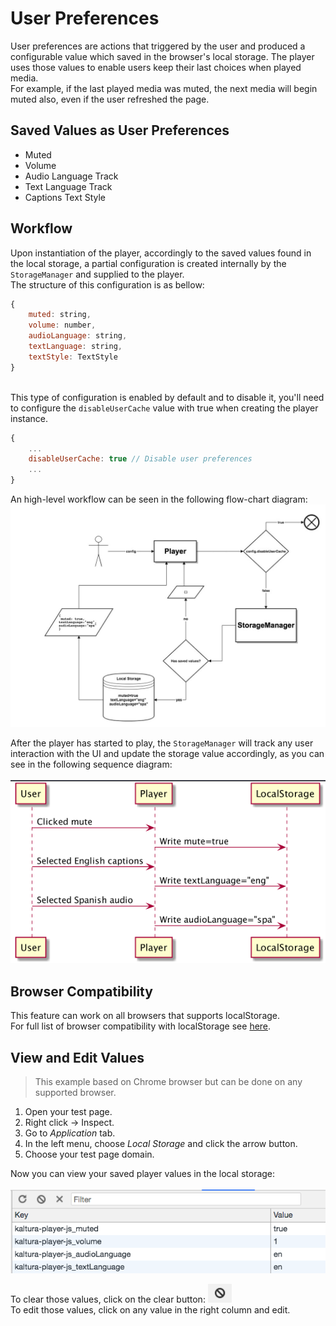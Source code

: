 # User Preferences
User preferences are actions that triggered by the user and produced a configurable value which saved in the browser's local storage. The player uses those values to enable users keep their last choices when played media.
<br>For example, if the last played media was muted, the next media will begin muted also, even if the user refreshed the page.

## Saved Values as User Preferences
* Muted
* Volume
* Audio Language Track
* Text Language Track
* Captions Text Style

## Workflow
Upon instantiation of the player, accordingly to the saved values found in the local storage, a partial configuration is created internally by the `StorageManager` and supplied to the player. 
<br>The structure of this configuration is as bellow:
```js
{
	muted: string,
	volume: number,
	audioLanguage: string,
	textLanguage: string,
	textStyle: TextStyle
}
```
<br>This type of configuration is enabled by default and to disable it, you'll need to configure the `disableUserCache` value with true when creating the player instance.
```js
{
	...
	disableUserCache: true // Disable user preferences
	...
}
```
An high-level workflow can be seen in the following flow-chart diagram:
![setup-flow-local-storage](./images/setup-flow-local-storage.jpg)

After the player has started to play, the `StorageManager` will track any user interaction with the UI and update the storage value accordingly, as you can see in the following sequence diagram:
<br><br>
![save-value-flow-local-storage](./images/save-value-flow-local-storage.png)

## Browser Compatibility
This feature can work on all browsers that supports localStorage.
<br>For full list of browser compatibility with localStorage see [here](https://developer.mozilla.org/en-US/docs/Web/API/Window/localStorage).

## View and Edit Values
> This example based on Chrome browser but can be done on any supported browser.

1. Open your test page.
2. Right click -> Inspect.
3. Go to _Application_ tab.
4. In the left menu, choose _Local Storage_ and click the arrow button.
5. Choose your test page domain.

Now you can view your saved player values in the local storage:
<br><br>
![chrome-local-storage](./images/chrome-local-storage.png)

To clear those values, click on the clear button:
![clear-button-local-storage](./images/clear-button-local-storage.png)
<br>To edit those values, click on any value in the right column and edit.
